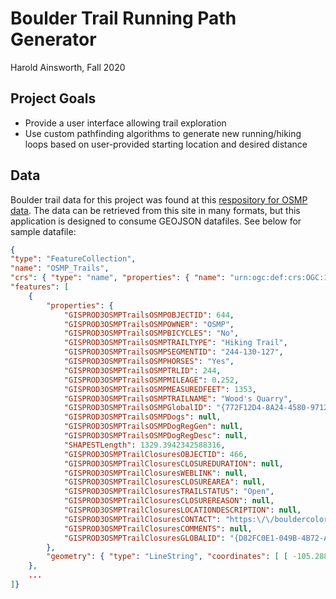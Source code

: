 # Boulder Trail Running Path Generator 
Harold Ainsworth, Fall 2020


## Project Goals
- Provide a user interface allowing trail exploration
- Use custom pathfinding algorithms to generate new running/hiking loops based on user-provided starting location and desired distance


## Data 
Boulder trail data for this project was found at this [respository for OSMP data](https://data-boulder.opendata.arcgis.com/datasets/d7ad8e150c164c32ab1690658f3fa662_4). 
The data can be retrieved from this site in many formats, but this application is designed to consume GEOJSON datafiles.
See below for sample datafile:
```JSON
{
"type": "FeatureCollection",
"name": "OSMP_Trails",
"crs": { "type": "name", "properties": { "name": "urn:ogc:def:crs:OGC:1.3:CRS84" } },
"features": [
    {
        "properties": {   
            "GISPROD3OSMPTrailsOSMPOBJECTID": 644, 
            "GISPROD3OSMPTrailsOSMPOWNER": "OSMP", 
            "GISPROD3OSMPTrailsOSMPBICYCLES": "No", 
            "GISPROD3OSMPTrailsOSMPTRAILTYPE": "Hiking Trail",
            "GISPROD3OSMPTrailsOSMPSEGMENTID": "244-130-127",
            "GISPROD3OSMPTrailsOSMPHORSES": "Yes",
            "GISPROD3OSMPTrailsOSMPTRLID": 244,
            "GISPROD3OSMPTrailsOSMPMILEAGE": 0.252,
            "GISPROD3OSMPTrailsOSMPMEASUREDFEET": 1353,
            "GISPROD3OSMPTrailsOSMPTRAILNAME": "Wood's Quarry",
            "GISPROD3OSMPTrailsOSMPGlobalID": "{772F12D4-8A24-4580-9712-45E1042B9FA2}",
            "GISPROD3OSMPTrailsOSMPDogs": null,
            "GISPROD3OSMPTrailsOSMPDogRegGen": null, 
            "GISPROD3OSMPTrailsOSMPDogRegDesc": null, 
            "SHAPESTLength": 1329.3942342588316,
            "GISPROD3OSMPTrailClosuresOBJECTID": 466,
            "GISPROD3OSMPTrailClosuresCLOSUREDURATION": null,
            "GISPROD3OSMPTrailClosuresWEBLINK": null, 
            "GISPROD3OSMPTrailClosuresCLOSUREAREA": null,
            "GISPROD3OSMPTrailClosuresTRAILSTATUS": "Open",
            "GISPROD3OSMPTrailClosuresCLOSUREREASON": null,
            "GISPROD3OSMPTrailClosuresLOCATIONDESCRIPTION": null, 
            "GISPROD3OSMPTrailClosuresCONTACT": "https:\/\/bouldercolorado.gov\/osmp\/temporary-closures", 
            "GISPROD3OSMPTrailClosuresCOMMENTS": null, 
            "GISPROD3OSMPTrailClosuresGLOBALID": "{D82FC0E1-049B-4B72-AC38-CFF14D734E50}" 
        },
        "geometry": { "type": "LineString", "coordinates": [ [ -105.288155758543667, 39.985455226662815 ], [ -105.288151825979568, 39.985463430698353 ], [ -105.288146546425011, 39.985472558130603 ] ... ] }
    },
    ...  
]}

```
